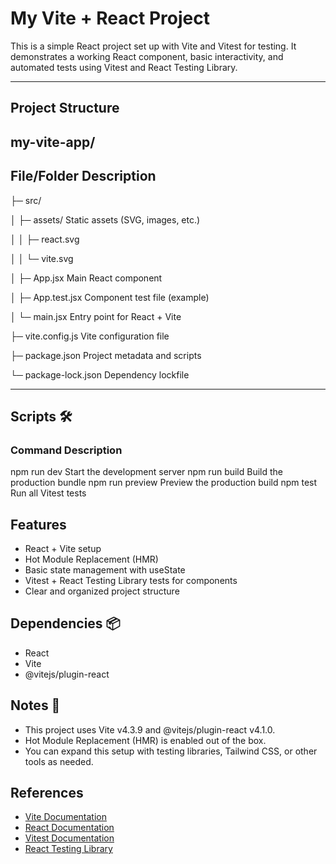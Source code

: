 # My Vite + React Project

This is a simple React project set up with Vite and Vitest for testing. It demonstrates a working React component, basic interactivity, and automated tests using Vitest and React Testing Library.

---

## Project Structure

## my-vite-app/

## File/Folder               Description              
├─ src/

│  ├─ assets/          Static assets (SVG, images, etc.)

│  │  ├─ react.svg

│  │  └─ vite.svg

│  ├─ App.jsx          Main React component

│  ├─ App.test.jsx     Component test file (example)

│  └─ main.jsx         Entry point for React + Vite

├─ vite.config.js      Vite configuration file

├─ package.json        Project metadata and scripts

└─ package-lock.json   Dependency lockfile



---

## Scripts   🛠
### Command	                      Description
npm run dev	                      Start the development server
npm run build	                  Build the production bundle
npm run preview	                  Preview the production build
npm test	                      Run all Vitest tests

## Features

- React + Vite setup
- Hot Module Replacement (HMR)
- Basic state management with useState
- Vitest + React Testing Library tests for components
- Clear and organized project structure


## Dependencies  📦

- React
- Vite
- @vitejs/plugin-react


## Notes  🔧

- This project uses Vite v4.3.9 and @vitejs/plugin-react v4.1.0.
- Hot Module Replacement (HMR) is enabled out of the box.
- You can expand this setup with testing libraries, Tailwind CSS, or other tools as needed.

## References

- [Vite Documentation](https://vitejs.dev/guide/)
- [React Documentation](https://react.dev/)
- [Vitest Documentation](https://vitest.dev/guide/)
- [React Testing Library](https://testing-library.com/docs/react-testing-library/intro/)

